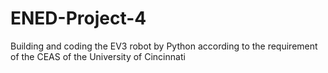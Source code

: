 # ENED-Project-4
Building and coding the EV3 robot by Python according to the requirement of the CEAS of the University of Cincinnati
